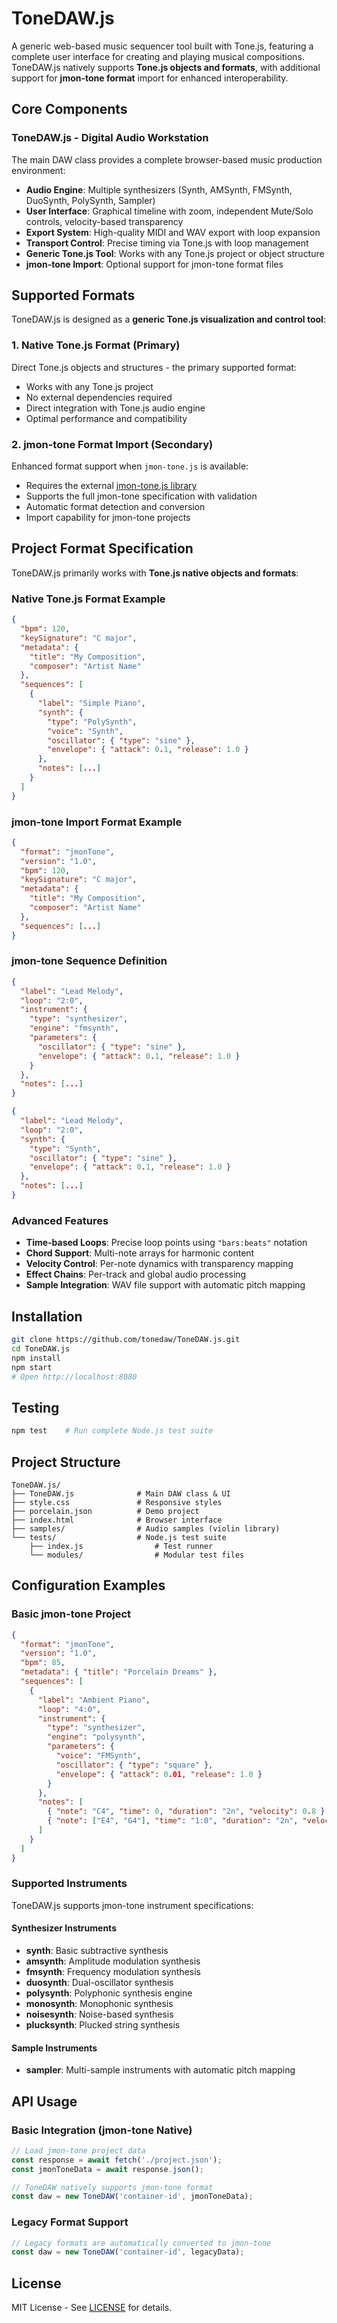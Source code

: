 # ToneDAW.js

A generic web-based music sequencer tool built with Tone.js, featuring a complete user interface for creating and playing musical compositions. ToneDAW.js natively supports **Tone.js objects and formats**, with additional support for **jmon-tone format** import for enhanced interoperability.

## Core Components

### ToneDAW.js - Digital Audio Workstation
The main DAW class provides a complete browser-based music production environment:

- **Audio Engine**: Multiple synthesizers (Synth, AMSynth, FMSynth, DuoSynth, PolySynth, Sampler)
- **User Interface**: Graphical timeline with zoom, independent Mute/Solo controls, velocity-based transparency
- **Export System**: High-quality MIDI and WAV export with loop expansion
- **Transport Control**: Precise timing via Tone.js with loop management
- **Generic Tone.js Tool**: Works with any Tone.js project or object structure
- **jmon-tone Import**: Optional support for jmon-tone format files

## Supported Formats

ToneDAW.js is designed as a **generic Tone.js visualization and control tool**:

### 1. Native Tone.js Format (Primary)
Direct Tone.js objects and structures - the primary supported format:
- Works with any Tone.js project
- No external dependencies required  
- Direct integration with Tone.js audio engine
- Optimal performance and compatibility

### 2. jmon-tone Format Import (Secondary)
Enhanced format support when `jmon-tone.js` is available:
- Requires the external [jmon-tone.js library](https://github.com/essicolo/jmon)
- Supports the full jmon-tone specification with validation
- Automatic format detection and conversion
- Import capability for jmon-tone projects

## Project Format Specification

ToneDAW.js primarily works with **Tone.js native objects and formats**:

### Native Tone.js Format Example
```json
{
  "bpm": 120,
  "keySignature": "C major",
  "metadata": {
    "title": "My Composition",
    "composer": "Artist Name"
  },
  "sequences": [
    {
      "label": "Simple Piano",
      "synth": {
        "type": "PolySynth",
        "voice": "Synth",
        "oscillator": { "type": "sine" },
        "envelope": { "attack": 0.1, "release": 1.0 }
      },
      "notes": [...]
    }
  ]
}
```

### jmon-tone Import Format Example
```json
{
  "format": "jmonTone",
  "version": "1.0",
  "bpm": 120,
  "keySignature": "C major",
  "metadata": {
    "title": "My Composition",
    "composer": "Artist Name"
  },
  "sequences": [...]
}
```

### jmon-tone Sequence Definition
```json
{
  "label": "Lead Melody",
  "loop": "2:0",
  "instrument": {
    "type": "synthesizer",
    "engine": "fmsynth",
    "parameters": {
      "oscillator": { "type": "sine" },
      "envelope": { "attack": 0.1, "release": 1.0 }
    }
  },
  "notes": [...]
}
```
```json
{
  "label": "Lead Melody",
  "loop": "2:0",
  "synth": {
    "type": "Synth",
    "oscillator": { "type": "sine" },
    "envelope": { "attack": 0.1, "release": 1.0 }
  },
  "notes": [...]
}
```

### Advanced Features
- **Time-based Loops**: Precise loop points using `"bars:beats"` notation
- **Chord Support**: Multi-note arrays for harmonic content
- **Velocity Control**: Per-note dynamics with transparency mapping
- **Effect Chains**: Per-track and global audio processing
- **Sample Integration**: WAV file support with automatic pitch mapping

## Installation

```bash
git clone https://github.com/tonedaw/ToneDAW.js.git
cd ToneDAW.js
npm install
npm start
# Open http://localhost:8080
```

## Testing

```bash
npm test    # Run complete Node.js test suite
```

## Project Structure

```
ToneDAW.js/
├── ToneDAW.js              # Main DAW class & UI
├── style.css               # Responsive styles
├── porcelain.json          # Demo project
├── index.html              # Browser interface
├── samples/                # Audio samples (violin library)
└── tests/                  # Node.js test suite
    ├── index.js                # Test runner
    └── modules/                # Modular test files
```

## Configuration Examples

### Basic jmon-tone Project
```json
{
  "format": "jmonTone",
  "version": "1.0",
  "bpm": 85,
  "metadata": { "title": "Porcelain Dreams" },
  "sequences": [
    {
      "label": "Ambient Piano",
      "loop": "4:0",
      "instrument": {
        "type": "synthesizer",
        "engine": "polysynth",
        "parameters": {
          "voice": "FMSynth",
          "oscillator": { "type": "square" },
          "envelope": { "attack": 0.01, "release": 1.0 }
        }
      },
      "notes": [
        { "note": "C4", "time": 0, "duration": "2n", "velocity": 0.8 },
        { "note": ["E4", "G4"], "time": "1:0", "duration": "2n", "velocity": 0.7 }
      ]
    }
  ]
}
```

### Supported Instruments

ToneDAW.js supports jmon-tone instrument specifications:

#### Synthesizer Instruments
- **synth**: Basic subtractive synthesis
- **amsynth**: Amplitude modulation synthesis
- **fmsynth**: Frequency modulation synthesis  
- **duosynth**: Dual-oscillator synthesis
- **polysynth**: Polyphonic synthesis engine
- **monosynth**: Monophonic synthesis
- **noisesynth**: Noise-based synthesis
- **plucksynth**: Plucked string synthesis

#### Sample Instruments
- **sampler**: Multi-sample instruments with automatic pitch mapping

## API Usage

### Basic Integration (jmon-tone Native)
```javascript
// Load jmon-tone project data
const response = await fetch('./project.json');
const jmonToneData = await response.json();

// ToneDAW natively supports jmon-tone format
const daw = new ToneDAW('container-id', jmonToneData);
```

### Legacy Format Support
```javascript
// Legacy formats are automatically converted to jmon-tone
const daw = new ToneDAW('container-id', legacyData);
```

## License

MIT License - See [LICENSE](LICENSE) for details.